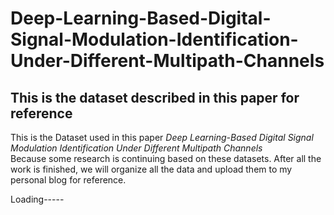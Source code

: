 # Deep-Learning-Based-Digital-Signal-Modulation-Identification-Under-Different-Multipath-Channels
This is the dataset described in this paper for reference
---------------------------------------------------------------------------------------------------------------
This is the Dataset used in this paper *Deep Learning-Based Digital Signal Modulation Identification Under Different Multipath Channels* <br>
Because some research is continuing based on these datasets.
After all the work is finished, we will organize all the data and upload them to my personal blog for reference.

Loading-----
